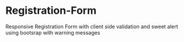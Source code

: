 # Registration-Form
Responsive Registration Form with client side validation and sweet alert using bootsrap with warning messages
